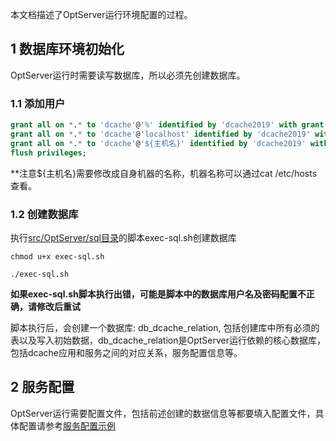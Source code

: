 
本文档描述了OptServer运行环境配置的过程。

## 1 数据库环境初始化

OptServer运行时需要读写数据库，所以必须先创建数据库。

### 1.1 添加用户
```sql
grant all on *.* to 'dcache'@'%' identified by 'dcache2019' with grant option;
grant all on *.* to 'dcache'@'localhost' identified by 'dcache2019' with grant option;
grant all on *.* to 'dcache'@'${主机名}' identified by 'dcache2019' with grant option;
flush privileges;
```
**注意${主机名}需要修改成自身机器的名称，机器名称可以通过cat /etc/hosts 查看。

### 1.2 创建数据库
执行[src/OptServer/sql目录](../src/OptServer/sql)的脚本exec-sql.sh创建数据库


```
chmod u+x exec-sql.sh

./exec-sql.sh
```

**如果exec-sql.sh脚本执行出错，可能是脚本中的数据库用户名及密码配置不正确，请修改后重试**

脚本执行后，会创建一个数据库: db_dcache_relation, 包括创建库中所有必须的表以及写入初始数据，db_dcache_relation是OptServer运行依赖的核心数据库，包括dcache应用和服务之间的对应关系，服务配置信息等。


## 2 服务配置

OptServer运行需要配置文件，包括前述创建的数据信息等都要填入配置文件，具体配置请参考[服务配置示例](server_config_example.md)

